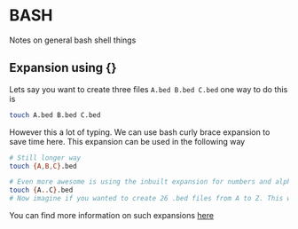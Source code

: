 # BASH

Notes on general bash shell things

## Expansion using {}

Lets say you want to create three files `A.bed B.bed C.bed` one way to do this is

```bash
touch A.bed B.bed C.bed
```

However this a lot of typing. We can use bash curly brace expansion to save time here. This expansion can be used in the following way

```bash
# Still longer way
touch {A,B,C}.bed

# Even more awesome is using the inbuilt expansion for numbers and alphabets
touch {A..C}.bed
# Now imagine if you wanted to create 26 .bed files from A to Z. This would come is handy isnt it
```

You can find more information on such expansions [here](https://www.linuxjournal.com/content/bash-brace-expansion)
